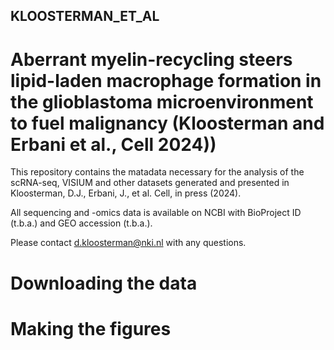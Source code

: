 ## KLOOSTERMAN_ET_AL
# Aberrant myelin-recycling steers lipid-laden macrophage formation in the glioblastoma microenvironment to fuel malignancy (Kloosterman and Erbani et al., Cell 2024))

This repository contains the matadata necessary for the analysis of the scRNA-seq, VISIUM and other datasets generated and presented in Kloosterman, D.J., Erbani, J., et al. Cell, in press (2024).

All sequencing and -omics data is available on NCBI with BioProject ID (t.b.a.) and GEO accession (t.b.a.).

Please contact d.kloosterman@nki.nl with any questions.

# Downloading the data

# Making the figures

